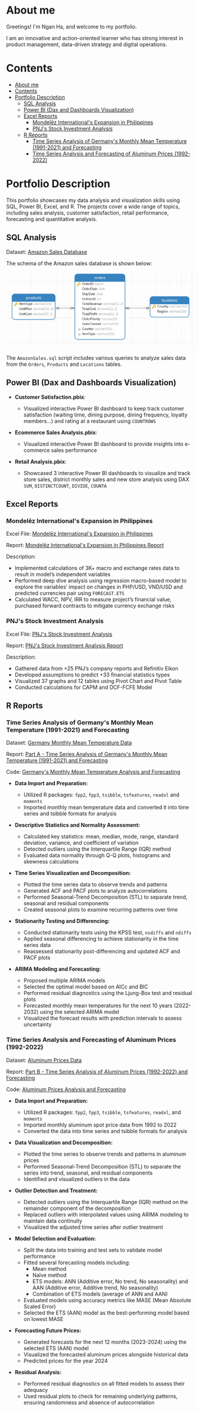 

# About me
Greetings! I'm Ngan Ha, and welcome to my portfolio. 

I am an innovative and action-oriented learner who has strong interest in product management, data-driven strategy and digital operations.

# Contents
  
<!-- TOC -->

- [About me](#about-me)
- [Contents](#contents)
- [Portfolio Description](#portfolio-description)
  - [SQL Analysis](#sql-analysis)
  - [Power BI (Dax and Dashboards Visualization)](#power-bi-dax-and-dashboards-visualization)
  - [Excel Reports](#excel-reports)
    - [Mondelēz International's Expansion in Philippines](#mondelēz-internationals-expansion-in-philippines)
    - [PNJ's Stock Investment Analysis](#pnjs-stock-investment-analysis)
  - [R Reports](#r-reports)
    - [Time Series Analysis of Germany's Monthly Mean Temperature (1991-2021) and Forecasting](#time-series-analysis-of-germanys-monthly-mean-temperature-1991-2021-and-forecasting)
    - [Time Series Analysis and Forecasting of Aluminum Prices (1992-2022)](#time-series-analysis-and-forecasting-of-aluminum-prices-1992-2022)

<!-- /TOC -->

# Portfolio Description

This portfolio showcases my data analysis and visualization skills using SQL, Power BI, Excel, and R. The projects cover a wide range of topics, including sales analysis, customer satisfaction, retail performance, forecasting and quantitative analysis.


## SQL Analysis

Dataset: [Amazon Sales Database](Datasets/AmazonSalesData.csv)

The schema of the Amazon sales database is shown below:

![Database Schema Diagram](AmazonSales_schema_figure.png)

The `AmazonSales.sql` script includes various queries to analyze sales data from the `Orders`, `Products` and `Locations` tables.


## Power BI (Dax and Dashboards Visualization)

- **Customer Satisfaction.pbix**: 
  - Visualized interactive Power BI dashboard to keep track customer satisfaction (waiting time, dining purpose, dining frequency, loyalty members...) and rating at a restaurant using `COUNTROWS` 

- **Ecommerce Sales Analysis.pbix**: 
  - Visualized interactive Power BI dashboard to provide insights into e-commerce sales performance

- **Retail Analysis.pbix**: 
  - Showcased 3 interactive Power BI dashboards to visualize and track store sales, district monthly sales and new store analysis using DAX `SUM`, `DISTINCTCOUNT`, `DIVIDE`, `COUNTA` 

## Excel Reports
### Mondelēz International's Expansion in Philippines

Excel File: [Mondelēz International's Expansion in Philippines](Datasets/Mondelēz%20International's%20Expansion%20in%20Philippines.xlsx)

Report: [Mondelēz International's Expansion in Philippines Report](Reports/Mondelēz%20International's%20Expansion%20in%20Philippines.pdf)


Description:
- Implemented calculations of 3K+ macro and exchange rates data to result in model’s independent variables
- Performed deep dive analysis using regression macro-based model to explore the variables’ impact on changes in PHP/USD, VND/USD and predicted currencies pair using `FORECAST.ETS`
- Calculated WACC, NPV, IRR to measure project’s financial value, purchased forward contracts to mitigate currency exchange risks

### PNJ's Stock Investment Analysis

Excel File: [PNJ's Stock Investment Analysis](Datasets/PNJ's%20Stock%20Investment%20Analysis.xlsx)

Report: [PNJ's Stock Investment Analysis Report](Reports/PNJ's%20Stock%20Investment%20Analysis.pdf)

Description:
- Gathered data from +25 PNJ’s company reports and Refinitiv Eikon
- Developed assumptions to predict +33 financial statistics types
- Visualized 37 graphs and 12 tables using Pivot Chart and Pivot Table
- Conducted calculations for CAPM and DCF-FCFE Model
  

## R Reports

### Time Series Analysis of Germany's Monthly Mean Temperature (1991-2021) and Forecasting

Dataset: [Germany Monthly Mean Temperature Data](Datasets/Germany's%20Monthly%20Mean%20Temperature%20(1991-2021).xlsx)

Report: [Part A - Time Series Analysis of Germany's Monthly Mean Temperature (1991-2021) and Forecasting](Reports/Germany's%20Monthly%20Temperature%20and%20Aluminium%20Prices%20Forecasting%20and%20Quantitative%20Analysis.pdf)

Code: [Germany's Monthly Mean Temperature Analysis and Forecasting](./Germany's%20Monthly%20Mean%20Temperature%20Analysis%20and%20Forecasting.R)

- **Data Import and Preparation:**
  - Utilized R packages: `fpp2`, `fpp3`, `tsibble`, `tsfeatures`, `readxl` and `moments`
  - Imported monthly mean temperature data and converted it into time series and tsibble formats for analysis

- **Descriptive Statistics and Normality Assessment:**
  - Calculated key statistics: mean, median, mode, range, standard deviation, variance, and coefficient of variation
  - Detected outliers using the Interquartile Range (IQR) method
  - Evaluated data normality through Q-Q plots, histograms and skewness calculations

- **Time Series Visualization and Decomposition:**
  - Plotted the time series data to observe trends and patterns
  - Generated ACF and PACF plots to analyze autocorrelations
  - Performed Seasonal-Trend Decomposition (STL) to separate trend, seasonal and residual components
  - Created seasonal plots to examine recurring patterns over time

- **Stationarity Testing and Differencing:**
  - Conducted stationarity tests using the KPSS test, `nsdiffs` and `ndiffs`
  - Applied seasonal differencing to achieve stationarity in the time series data
  - Reassessed stationarity post-differencing and updated ACF and PACF plots

- **ARIMA Modeling and Forecasting:**
  - Proposed multiple ARIMA models
  - Selected the optimal model based on AICc and BIC
  - Performed residual diagnostics using the Ljung-Box test and residual plots
  - Forecasted monthly mean temperatures for the next 10 years (2022-2032) using the selected ARIMA model
  - Visualized the forecast results with prediction intervals to assess uncertainty


### Time Series Analysis and Forecasting of Aluminum Prices (1992-2022)

Dataset: [Aluminum Prices Data](Datasets/Aluminum%20Prices%20(1992-2022).xlsx)


Report: [Part B - Time Series Analysis of Aluminum Prices (1992-2022) and Forecasting](Reports/Germany's%20Monthly%20Temperature%20and%20Aluminium%20Prices%20Forecasting%20and%20Quantitative%20Analysis.pdf)

Code: [Aluminum Prices Analysis and Forecasting](./Aluminum%20Prices%20Analysis%20and%20Forecasting.R)


- **Data Import and Preparation:**
  - Utilized R packages: `fpp2`, `fpp3`, `tsibble`, `tsfeatures`, `readxl`, and `moments`
  - Imported monthly aluminum spot price data from 1992 to 2022
  - Converted the data into time series and tsibble formats for analysis

- **Data Visualization and Decomposition:**
  - Plotted the time series to observe trends and patterns in aluminum prices
  - Performed Seasonal-Trend Decomposition (STL) to separate the series into trend, seasonal, and residual components
  - Identified and visualized outliers in the data

- **Outlier Detection and Treatment:**
  - Detected outliers using the Interquartile Range (IQR) method on the remainder component of the decomposition
  - Replaced outliers with interpolated values using ARIMA modeling to maintain data continuity
  - Visualized the adjusted time series after outlier treatment

- **Model Selection and Evaluation:**
  - Split the data into training and test sets to validate model performance
  - Fitted several forecasting models including:
    - Mean method
    - Naïve method
    - ETS models: ANN (Additive error, No trend, No seasonality) and AAN (Additive error, Additive trend, No seasonality)
    - Combination of ETS models (average of ANN and AAN)
  - Evaluated models using accuracy metrics like MASE (Mean Absolute Scaled Error)
  - Selected the ETS (AAN) model as the best-performing model based on lowest MASE

- **Forecasting Future Prices:**
  - Generated forecasts for the next 12 months (2023-2024) using the selected ETS (AAN) model
  - Visualized the forecasted aluminum prices alongside historical data
  - Predicted prices for the year 2024

- **Residual Analysis:**
  - Performed residual diagnostics on all fitted models to assess their adequacy
  - Used residual plots to check for remaining underlying patterns, ensuring randomness and absence of autocorrelation
  
